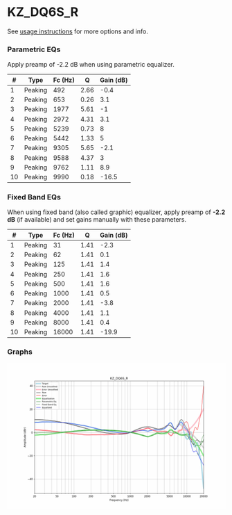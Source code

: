 # KZ_DQ6S_R
See [usage instructions](https://github.com/jaakkopasanen/AutoEq#usage) for more options and info.

### Parametric EQs
Apply preamp of -2.2 dB when using parametric equalizer.

|   # | Type    |   Fc (Hz) |    Q |   Gain (dB) |
|-----|---------|-----------|------|-------------|
|   1 | Peaking |       492 | 2.66 |        -0.4 |
|   2 | Peaking |       653 | 0.26 |         3.1 |
|   3 | Peaking |      1977 | 5.61 |        -1   |
|   4 | Peaking |      2972 | 4.31 |         3.1 |
|   5 | Peaking |      5239 | 0.73 |         8   |
|   6 | Peaking |      5442 | 1.33 |         5   |
|   7 | Peaking |      9305 | 5.65 |        -2.1 |
|   8 | Peaking |      9588 | 4.37 |         3   |
|   9 | Peaking |      9762 | 1.11 |         8.9 |
|  10 | Peaking |      9990 | 0.18 |       -16.5 |

### Fixed Band EQs
When using fixed band (also called graphic) equalizer, apply preamp of **-2.2 dB** (if available) and set gains manually with these parameters.

|   # | Type    |   Fc (Hz) |    Q |   Gain (dB) |
|-----|---------|-----------|------|-------------|
|   1 | Peaking |        31 | 1.41 |        -2.3 |
|   2 | Peaking |        62 | 1.41 |         0.1 |
|   3 | Peaking |       125 | 1.41 |         1.4 |
|   4 | Peaking |       250 | 1.41 |         1.6 |
|   5 | Peaking |       500 | 1.41 |         1.6 |
|   6 | Peaking |      1000 | 1.41 |         0.5 |
|   7 | Peaking |      2000 | 1.41 |        -3.8 |
|   8 | Peaking |      4000 | 1.41 |         1.1 |
|   9 | Peaking |      8000 | 1.41 |         0.4 |
|  10 | Peaking |     16000 | 1.41 |       -19.9 |

### Graphs
![](./KZ_DQ6S_R.png)
